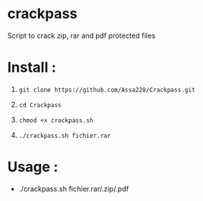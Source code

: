 # crackpass
Script to crack zip, rar and pdf protected files

# Install :

1. `git clone https://github.com/Assa228/Crackpass.git`

2. `cd Crackpass`
   
3. `chmod +x crackpass.sh`

4. `./crackpass.sh fichier.rar`

# Usage :
* ./crackpass.sh fichier.rar/.zip/.pdf
